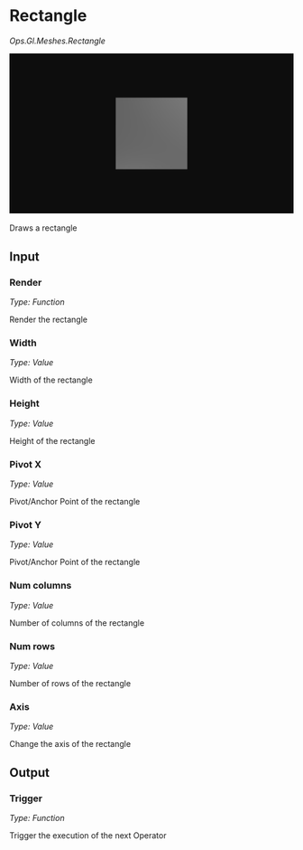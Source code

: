 # Rectangle

*Ops.Gl.Meshes.Rectangle*

![rectangle](img/rectangle.png)


Draws a rectangle

## Input

### Render

*Type: Function*

Render the rectangle


### Width

*Type: Value*

Width of the rectangle

### Height

*Type: Value*

Height of the rectangle

### Pivot X

*Type: Value*

Pivot/Anchor Point of the rectangle

### Pivot Y

*Type: Value*

Pivot/Anchor Point of the rectangle

### Num columns

*Type: Value*

Number of columns of the rectangle

### Num rows

*Type: Value*

Number of rows of the rectangle


### Axis

*Type: Value*

Change the axis of the rectangle



## Output

### Trigger

*Type: Function*

Trigger the execution of the next Operator
